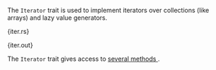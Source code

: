 The `Iterator` trait is used to implement iterators over collections (like
arrays) and lazy value generators.

{iter.rs}

{iter.out}

The `Iterator` trait gives access to [several methods
](http://static.rust-lang.org/doc/master/std/iter/trait.Iterator.html).

